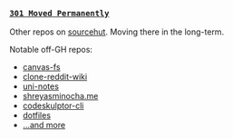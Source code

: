 ### [`301 Moved Permanently`](https://sr.ht/~shreyasminocha)

Other repos on [sourcehut](https://git.sr.ht/~shreyasminocha). Moving there in the long-term.

Notable off-GH repos:

- [canvas-fs](https://sr.ht/~shreyasminocha/canvas-fs)
- [clone-reddit-wiki](https://sr.ht/~shreyasminocha/clone-reddit-wiki)
- [uni-notes](https://sr.ht/~shreyasminocha/uni-notes)
- [shreyasminocha.me](https://sr.ht/~shreyasminocha/shreyasminocha.me)
- [codeskulptor-cli](https://sr.ht/~shreyasminocha/codeskulptor-cli)
- [dotfiles](https://git.sr.ht/~shreyasminocha/dotfiles)
- […and more](https://sr.ht/projects/~shreyasminocha)
